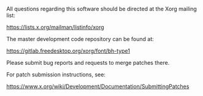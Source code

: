 
All questions regarding this software should be directed at the
Xorg mailing list:

  https://lists.x.org/mailman/listinfo/xorg

The master development code repository can be found at:

  https://gitlab.freedesktop.org/xorg/font/bh-type1

Please submit bug reports and requests to merge patches there.

For patch submission instructions, see:

  https://www.x.org/wiki/Development/Documentation/SubmittingPatches

